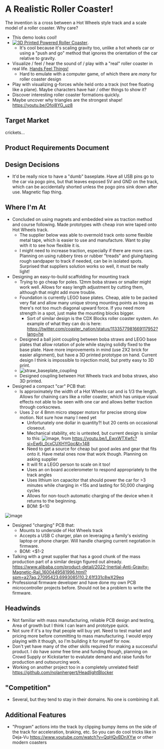 # A Realistic Roller Coaster!
The invention is a cross between a Hot Wheels style track and a scale model of a roller coaster. Why care?
  * This demo looks cool!
  * [![3D Printed Powered Roller Coaster](https://img.youtube.com/vi/jkkf6wcAqkc/0.jpg)](https://youtu.be/jkkf6wcAqkc?t=412).
    *  It's cool because it's scaling gravity too, unlike a hot wheels car or using a "push and go" method that ignores the orientation of the car relative to gravity.
  * Visualize / feel / hear the sound of / play with a "real" roller coaster in real life. [Hands Feel Things!](http://worrydream.com/ABriefRantOnTheFutureOfInteractionDesign/)
    * Hard to emulate with a computer game, of which there are *many* for roller coaster design
  * Play with visualizing g-forces while held onto a track (not free floating like a plane). Maybe characters have hair / other things to show it?
  * Discover interesting roller coaster formations quickly.
  * Maybe uncover why triangles are the strongest shape! https://youtu.be/Ofol8YG_uz8

## Target Market
crickets...

## Product Requirements Document


## Design Decisions
  * It'd be really nice to have a "dumb" baseplate. Have all USB pins go to the car via pogo pins, but that leaves exposed 5V and GND on the track, which can be accidentally shorted unless the pogo pins sink down after use. Magnetic flap thing.

## Where I'm At
  * Concluded on using magnets and embedded wire as traction method and course following. Made prototypes with cheap iron wire taped onto Hot Wheels track. 
    * The supplier below was able to overmold track onto some flexible metal tape, which is easier to use and manufacture. Want to play with it to see how flexible it is.
    * I might need to increase traction, especially if there are more cars. Planning on using rubbery tires or rubber "treads" and gluing/taping rough sandpaper to track if needed, can be in isolated spots. Surprised that suppliers solution works so well, it must be really light!
  * Designing an easy-to-build scaffolding for mounting track
    * Trying to go cheap for poles. 12mm boba straws or smaller might work well. Allows for easy length adjustment by cutting them, although that might add more trouble.
    * Foundation is currently LEGO base plates. Cheap, able to be packed very flat and allow many unique strong mounting points as long as there's not too much diagonal upward force. If you need more strength in a spot, just make the mounting blocks bigger.
      * Sort of similar design is the CDX Blocks roller coaster system. An example of what they can do is here: https://twitter.com/coaster_nation/status/1133577981669117952?lang=he
    * Designed a ball joint coupling between boba straws and LEGO base plates that allow rotation of pole while staying solidly fixed to the base plate. Have more improvements in mind (use 2X2 brick for easier alignment), but have a 3D printed prototype on hand. Current design I think is impossible to injection mold, but pretty easy to 3D print.
    * ![straw_baseplate_coupling](https://github.com/nolanhergert/realistic-roller-coaster/assets/377502/ebc0e187-9980-4845-8b3c-e45043ca668d)
    * Designed coupling between Hot Wheels track and boba straws, also 3D printed.
  * Designed a compact "car" PCB that:
    * Is approximately the width of a Hot Wheels car and is 1/3 the length. Allows for chaining cars like a roller coaster, which has unique visual effects not able to be seen with one car and allows better traction through corkscrews.
    * Uses 2 or 4 8mm micro stepper motors for precise strong slow motion. Not sure how many I need yet
      * Unfortunately one dollar in quantity?! but 20 cents on occasional closeout.
      * Mechanical stability, etc is untested, but current design is similar to this:
![image](https://github.com/nolanhergert/realistic-roller-coaster/assets/377502/fa3c49d4-e380-4ff9-9fed-140593c863a0), from https://youtu.be/l_EwxWTXwfc?si=Ew6i_0cxCUXHYGoc&t=148
      * Need to get a source for cheap but good axles and gear that fits onto it. Have metal ones now that work though. Planning on asking supplier
      * It will fit a LEGO person to scale on it too!
      * Uses an on board accelerometer to respond appropriately to the track angles
      * Uses lithium ion capacitor that should power the car for >3 minutes while charging in <15s and lasting for 50,000 charging cycles
      * Allows for non-touch automatic charging of the device when it returns to the beginning.
      * BOM: $<10

![image](https://github.com/nolanhergert/realistic-roller-coaster/assets/377502/605ad466-fdf5-4c36-be92-3e8b96d1d16a)

  * Designed "charging" PCB that:
    * Mounts to underside of Hot Wheels track
    * Accepts a USB C charger, plan on leveraging a family's existing laptop or phone charger. Will handle charging current negotation in firmware.
    * BOM: <$1-2
  * Talking with a great supplier that has a good chunk of the mass production part of a similar design figured out already. https://www.alibaba.com/product-detail/2022-Inertial-Anti-Gravity-Magnetic-Rail_1600449581996.html?spm=a27aq.27095423.6993085110.2.61f331c8wX29eq
  * Professional firmware developer and have done my own PCB microcontroller projects before. Should not be a problem to write the firmware.

## Headwinds
  * Not familiar with mass manufacturing, reliable PCB design and testing,  Area of growth but I think I can learn and prototype quick.
  * Not sure if it's a toy that people will buy yet. Need to test market and pricing more before committing to mass manufacturing. I would enjoy playing with it though, so I'm building it for myself for now.
  * Don't yet have many of the other skills required for making a successful product. I do have *some* free time and funding though, planning on Crowd Supply or Kickstarter to evalutate demand and raise funds for production and outsourcing work.
  * Working on another project too in a completely unrelated field! https://github.com/nolanhergert/HeadlightBlocker

## "Competition"
  * Several, but they tend to stay in their domains. No one is combining it all.

## Additional Features
  * "Program" actions into the track by clipping bumpy items on the side of the track for acceleration, braking, etc. So you can do cool tricks like in Deja-Vu https://www.youtube.com/watch?v=QqHQvBDnXYw or other modern coasters

